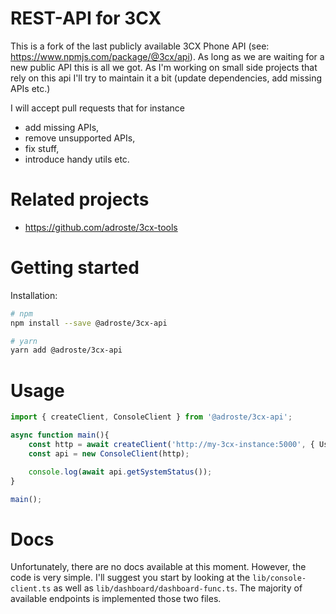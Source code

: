 # REST-API for 3CX

This is a fork of the last publicly available 3CX Phone API (see: https://www.npmjs.com/package/@3cx/api).
As long as we are waiting for a new public API this is all we got.
As I'm working on small side projects  that rely on this api I'll try to maintain it a bit (update dependencies, add missing APIs etc.)

I will accept pull requests that for instance
* add missing APIs,
* remove unsupported APIs,
* fix stuff,
* introduce handy utils etc.


# Related projects

* https://github.com/adroste/3cx-tools


# Getting started

Installation:
    
```bash
# npm
npm install --save @adroste/3cx-api

# yarn
yarn add @adroste/3cx-api
```

  
# Usage

```ts
import { createClient, ConsoleClient } from '@adroste/3cx-api';

async function main(){
    const http = await createClient('http://my-3cx-instance:5000', { Username: 'Admin', Password: '############' });
    const api = new ConsoleClient(http);

    console.log(await api.getSystemStatus());
}

main();
```

# Docs

Unfortunately, there are no docs available at this moment.
However, the code is very simple. 
I'll suggest you start by looking at the `lib/console-client.ts` as well as `lib/dashboard/dashboard-func.ts`. The majority of available endpoints is implemented those two files.